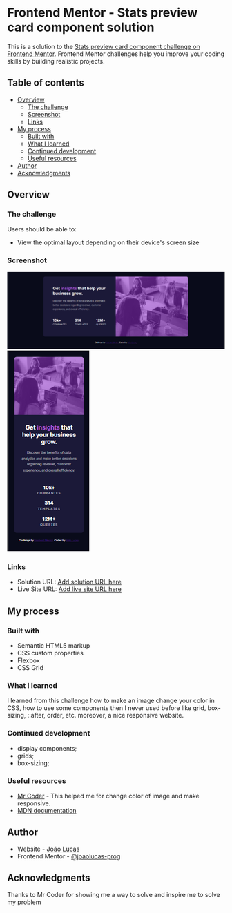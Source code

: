 # Frontend Mentor - Stats preview card component solution

This is a solution to the [Stats preview card component challenge on Frontend Mentor](https://www.frontendmentor.io/challenges/stats-preview-card-component-8JqbgoU62). Frontend Mentor challenges help you improve your coding skills by building realistic projects. 

## Table of contents

- [Overview](#overview)
  - [The challenge](#the-challenge)
  - [Screenshot](#screenshot)
  - [Links](#links)
- [My process](#my-process)
  - [Built with](#built-with)
  - [What I learned](#what-i-learned)
  - [Continued development](#continued-development)
  - [Useful resources](#useful-resources)
- [Author](#author)
- [Acknowledgments](#acknowledgments)


## Overview

### The challenge

Users should be able to:

- View the optimal layout depending on their device's screen size

### Screenshot

![](./images/screenshot.png)
![](./images/screenshot-mobile.png)

### Links

- Solution URL: [Add solution URL here](https://github.com/joaolucas-prog/stats-preview-card-component-challenge)
- Live Site URL: [Add live site URL here](https://joaolucas-prog.github.io/stats-preview-card-component-challenge/)

## My process

### Built with

- Semantic HTML5 markup
- CSS custom properties
- Flexbox
- CSS Grid

### What I learned

I learned from this challenge how to make an image change your color in CSS, how to use some components then I never used before like grid, box-sizing, ::after, order, etc. moreover, a nice responsive website.

### Continued development

- display components;
- grids;
- box-sizing;


### Useful resources

- [Mr Coder](https://www.youtube.com/watch?v=dhBR6-Jjql4) - This helped me for change color of image and make responsive.
- [MDN documentation](https://developer.mozilla.org/pt-BR/)

## Author

- Website - [João Lucas](https://developer.mozilla.org/pt-BR/)
- Frontend Mentor - [@joaolucas-prog](https://www.frontendmentor.io/profile/joaolucas-prog)

## Acknowledgments

Thanks to Mr Coder for showing me a way to solve and inspire me to solve my problem

